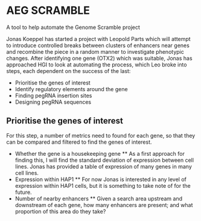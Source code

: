 # AEG SCRAMBLE
A tool to help automate the Genome Scramble project

Jonas Koeppel has started a project with Leopold Parts which will attempt to introduce controlled breaks between clusters of enhancers near genes and recombine the piece in a random manner to investigate phenotypic changes.
After identifying one gene (OTX2) which was suitable, Jonas has approached HGI to look at automating the process, which Leo broke into steps, each dependent on the success of the last:
  - Prioritise the genes of interest
  - Identify regulatory elements around the gene
  - Finding pegRNA insertion sites
  - Designing pegRNA sequences
  
## Prioritise the genes of interest
For this step, a number of metrics need to found for each gene, so that they can be compared and filtered to find the genes of interest.
* Whether the gene is a housekeeping gene
** As a first approach for finding this, I will find the standard deviation of expression between cell lines. Jonas has provided a table of expression of many genes in many cell lines.
* Expression within HAP1
** For now Jonas is interested in any level of expression within HAP1 cells, but it is something to take note of for the future.
* Number of nearby enhancers
** Given a search area upstream and downstream of each gene, how many enhancers are present; and what proportion of this area do they take?
